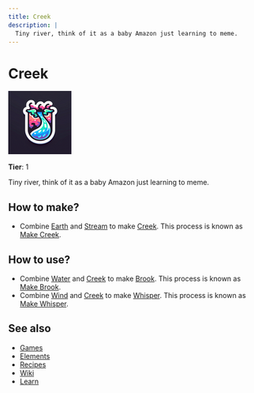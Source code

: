 ```yaml
---
title: Creek
description: |
  Tiny river, think of it as a baby Amazon just learning to meme.
---
```

# Creek

![](../images/item.creek.png)

**Tier**: 1

Tiny river, think of it as a baby Amazon just learning to meme.

## How to make?

* Combine [Earth](/wiki/elements/earth) and [Stream](/wiki/elements/stream) to make [Creek](/wiki/elements/creek). This process is known as [Make Creek](/wiki/recipes/make-creek).

## How to use?

* Combine [Water](/wiki/elements/water) and [Creek](/wiki/elements/creek) to make [Brook](/wiki/elements/brook). This process is known as [Make Brook](/wiki/recipes/make-brook).
* Combine [Wind](/wiki/elements/wind) and [Creek](/wiki/elements/creek) to make [Whisper](/wiki/elements/whisper). This process is known as [Make Whisper](/wiki/recipes/make-whisper).

## See also

* [Games](/wiki/games)
* [Elements](/wiki/elements)
* [Recipes](/wiki/recipes)
* [Wiki](/wiki/index)
* [Learn](/learn/index)
